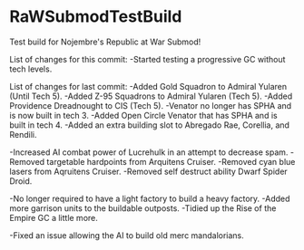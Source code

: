 # RaWSubmodTestBuild
 Test build for Nojembre's Republic at War Submod!

 List of changes for this commit:
-Started testing a progressive GC without tech levels.
 
 
 
 List of changes for last commit:
-Added Gold Squadron to Admiral Yularen (Until Tech 5).
-Added Z-95 Squadrons to Admiral Yularen (Tech 5).
-Added Providence Dreadnought to CIS (Tech 5).
-Venator no longer has SPHA and is now built in tech 3.
-Added Open Circle Venator that has SPHA and is built in tech 4.
-Added an extra building slot to Abregado Rae, Corellia, and Rendili.

-Increased AI combat power of Lucrehulk in an attempt to decrease spam.
-Removed targetable hardpoints from Arquitens Cruiser.
-Removed cyan blue lasers from Aqruitens Cruiser.
-Removed self destruct ability Dwarf Spider Droid.

-No longer required to have a light factory to build a heavy factory.
-Added more garrison units to the buildable outposts.
-Tidied up the Rise of the Empire GC a little more.

-Fixed an issue allowing the AI to build old merc mandalorians.
